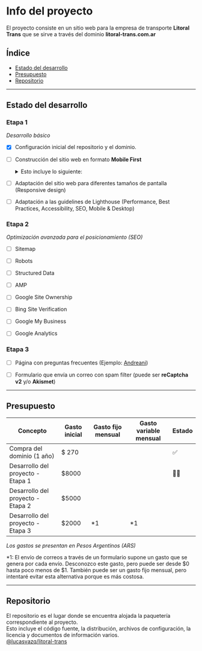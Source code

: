 # Info del proyecto

El proyecto consiste en un sitio web para la empresa de transporte **Litoral Trans** que se sirve a través del dominio **litoral-trans.com.ar**

## Índice

- [Estado del desarrollo](#Estado-del-desarrollo)
- [Presupuesto](#Presupuesto)
- [Repositorio](#Repositorio)

---

## Estado del desarrollo

### Etapa 1

*Desarrollo básico*

- [x] Configuración inicial del repositorio y el dominio.

- [ ] Construcción del sitio web en formato **Mobile First**
    <details><summary>Esto incluye lo siguiente:</summary><blockquote>
    <p>- Logo</p>
    <p>- Página de inicio</p>
    <p>- Slide</p>
    <p>- Información de diferentes sucursales y servicios</p>
    <p>- Mapa con ubicaciónes</p>
    <p>- Info de contacto con botón de Whatsapp, y botones para llamadas y mails directos</p>
    <p>- Info de clientes</p>
    </blockquote></details>

- [ ] Adaptación del sitio web para diferentes tamaños de pantalla (Responsive design)

- [ ] Adaptación a las guidelines de Lighthouse (Performance, Best Practices, Accessibility, SEO, Mobile & Desktop)

### Etapa 2

*Optimización avanzada para el posicionamiento (SEO)*

- [ ] Sitemap

- [ ] Robots

- [ ] Structured Data

- [ ] AMP

- [ ] Google Site Ownership

- [ ] Bing Site Verification

- [ ] Google My Business

- [ ] Google Analytics

### Etapa 3

- [ ] Página con preguntas frecuentes (Ejemplo: [Andreani](https://virtual.andreani.com/ayuda.html))

- [ ] Formulario que envía un correo con spam filter (puede ser **reCaptcha v2** y/o **Akismet**)

---

## Presupuesto

<table>
    <thead>
    <tr>
        <th>Concepto</th>
        <th>Gasto inicial</th>
        <th>Gasto fijo mensual</th>
        <th>Gasto variable mensual</th>
        <th>Estado</th>
    </tr>
    </thead>
    <tbody>
    <tr>
        <td>Compra del dominio (1 año)</td>
        <td>$ 270</td>
        <td></td>
        <td></td>
        <td>✅</td>
    </tr>
    <tr>
        <td>Desarrollo del proyecto - Etapa 1</td>
        <td>$8000</td>
        <td></td>
        <td></td>
        <td>👨‍💻</td>
    </tr>
    <tr>
        <td>Desarrollo del proyecto - Etapa 2</td>
        <td>$5000</td>
        <td></td>
        <td></td>
        <td></td>
    </tr>
    <tr>
        <td>Desarrollo del proyecto - Etapa 3</td>
        <td>$2000</td>
        <td>*1</td>
        <td>*1</td>
        <td></td>
    </tr>
    </tbody>
</table>

*Los gastos se presentan en Pesos Argentinos (ARS)*

*1: El envío de correos a través de un formulario supone un gasto que se genera por cada envío. Desconozco este gasto, pero puede ser desde $0 hasta poco menos de $1.
También puede ser un gasto fijo mensual, pero intentaré evitar esta alternativa porque es más costosa.

---

## Repositorio

El repositorio es el lugar donde se encuentra alojada la paquetería correspondiente al proyecto. \
Esto incluye el código fuente, la distribución, archivos de configuración, la licencia y documentos de información varios. \
[@lucasvazq/litoral-trans](https://github.com/lucasvazq/litoral-trans/)
